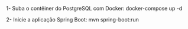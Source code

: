 1- Suba o contêiner do PostgreSQL com Docker:
docker-compose up -d

2- Inicie a aplicação Spring Boot:
mvn spring-boot:run
